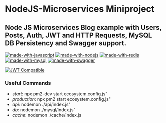 # NodeJS-Microservices Miniproject

## Node JS Microservices Blog example with Users, Posts, Auth, JWT and HTTP Requests, MySQL DB Persistency and Swagger support.

[![made-with-javascript](https://img.shields.io/badge/Built_with-JavaScript-1f425f.svg)](https://www.javascript.com)
[![made-with-nodejs](https://img.shields.io/badge/Made_with-Node_JS-green.svg)](https://nodejs.org/es/)
[![made-with-redis](https://img.shields.io/badge/Cached_with-Redis-red.svg)](https://redis.io/)
[![made-with-mysql](https://img.shields.io/badge/Persistency_with-MySQL-blue.svg)](https://www.mysql.com/)
[![made-with-swagger](https://img.shields.io/badge/Developer_friendly_with-Swagger_UI-green.svg)](https://swagger.io/tools/swagger-ui/)

[![JWT Compatible](http://jwt.io/img/badge-compatible.svg)](https://jwt.io/)

### Useful Commands
- *start*: npx pm2-dev start ecosystem.config.js"
- *production*: npx pm2 start ecosystem.config.js"
- *api*: nodemon ./api/index.js"
- *db*: nodemon ./mysql/index.js"
- *cache*: nodemon ./cache/index.js